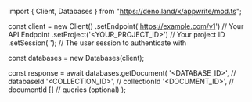 import { Client, Databases } from "https://deno.land/x/appwrite/mod.ts";

const client = new Client()
    .setEndpoint('https://example.com/v1') // Your API Endpoint
    .setProject('<YOUR_PROJECT_ID>') // Your project ID
    .setSession(''); // The user session to authenticate with

const databases = new Databases(client);

const response = await databases.getDocument(
    '<DATABASE_ID>', // databaseId
    '<COLLECTION_ID>', // collectionId
    '<DOCUMENT_ID>', // documentId
    [] // queries (optional)
);
